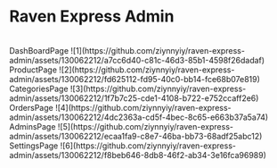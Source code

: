 # Raven Express Admin


<br/>
DashBoardPage
![1](https://github.com/ziynnyiy/raven-express-admin/assets/130062212/a7cc6d40-c81c-46d3-85b1-4598f26dadaf)


<br/>
ProductPage
![2](https://github.com/ziynnyiy/raven-express-admin/assets/130062212/fd625112-fd95-40c0-bb14-fce68b07e819)


<br/>
CategoriesPage
![3](https://github.com/ziynnyiy/raven-express-admin/assets/130062212/1f7b7c25-cde1-4108-b722-e752ccaff2e6)


<br/>
OrdersPage
![4](https://github.com/ziynnyiy/raven-express-admin/assets/130062212/4dc2363a-cd5f-4bec-8c65-e663b37a5a74)


<br/>
AdminsPage
![5](https://github.com/ziynnyiy/raven-express-admin/assets/130062212/ecaa1fa9-c8e7-46ba-bb73-68adf25abc12)


<br/>
SettingsPage
![6](https://github.com/ziynnyiy/raven-express-admin/assets/130062212/f8beb646-8db8-46f2-ab34-3e16fca96989)
